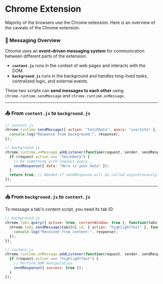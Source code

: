 # Chrome Extension
Majority of the browsers use the Chrome extension. Here is an overview of the caveats of the Chrome extension.


### 🔁 Messaging Overview

Chrome uses an **event-driven messaging system** for communication between different parts of the extension:
- **`content.js`** runs in the context of web pages and interacts with the DOM.
- **`background.js`** runs in the background and handles long-lived tasks, centralized logic, and external events.

These two scripts can **send messages to each other** using `chrome.runtime.sendMessage` and `chrome.runtime.onMessage`.

---

### 📤 From `content.js` to `background.js`

```js
// content.js
chrome.runtime.sendMessage({ action: "fetchData", query: "userInfo" }, function(response) {
  console.log("Response from background:", response);
});
```

```js
// background.js
chrome.runtime.onMessage.addListener(function(request, sender, sendResponse) {
  if (request.action === "fetchData") {
    // Do something with request.query...
    sendResponse({ data: "Here is your data" });
  }
  return true; // Needed if sendResponse will be called asynchronously
});
```

---

### 📥 From `background.js` to `content.js`

To message a tab's content script, you need its tab ID:

```js
// background.js
chrome.tabs.query({ active: true, currentWindow: true }, function(tabs) {
  chrome.tabs.sendMessage(tabs[0].id, { action: "highlightText" }, function(response) {
    console.log("Received from content:", response);
  });
});
```

```js
// content.js
chrome.runtime.onMessage.addListener(function(request, sender, sendResponse) {
  if (request.action === "highlightText") {
    // Perform DOM manipulation
    sendResponse({ success: true });
  }
});
```
